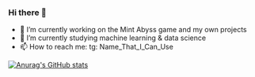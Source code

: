 ### Hi there 👋

- 🔭 I’m currently working on the Mint Abyss game and my own projects
- 🌱 I’m currently studying machine learning & data science
- 📫 How to reach me: tg: Name_That_I_Can_Use

[![Anurag's GitHub stats](https://github-readme-stats-git-masterrstaa-rickstaa.vercel.app/api?username=A125X)](https://github.com/anuraghazra/github-readme-stats)

<!--[![Top Langs](https://github-readme-stats.vercel.app/api/top-langs/?username=A125X&exclude_repo=Unity-Uni,AI-notebooks,Mac-Thermal-Pad-Tests&langs_count=6&layout=compact)](https://github.com/anuraghazra/github-readme-stats)-->
